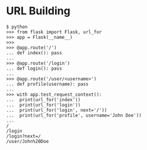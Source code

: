 URL Building
===


    $ python
    >>> from flask import Flask, url_for
    >>> app = Flask(__name__)
    >>>
    >>> @app.route('/')
    ... def index(): pass
    ...
    >>> @app.route('/login')
    ... def login(): pass
    ...
    >>> @app.route('/user/<username>')
    ... def profile(username): pass
    ...
    >>> with app.test_request_context():
    ...  print(url_for('index'))
    ...  print(url_for('login'))
    ...  print(url_for('login', next='/'))
    ...  print(url_for('profile', username='John Doe'))
    ...
    /
    /login
    /login?next=/
    /user/John%20Doe